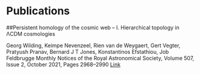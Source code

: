 # Publications

##Persistent homology of the cosmic web – I. Hierarchical topology in ΛCDM cosmologies

Georg Wilding, Keimpe Nevenzeel, Rien van de Weygaert, Gert Vegter, Pratyush Pranav, Bernard J T Jones, Konstantinos Efstathiou, Job Feldbrugge
Monthly Notices of the Royal Astronomical Society, Volume 507, Issue 2, October 2021, Pages 2968–2990
[Link](https://doi.org/10.1093/mnras/stab2326)

